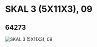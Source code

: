 # SKAL 3 (5X11X3),  09
## 64273
![SKAL 3 (5X11X3),  09](https://lc-www-live-s.legocdn.com/media/bricks/5/2/4537512.jpg)